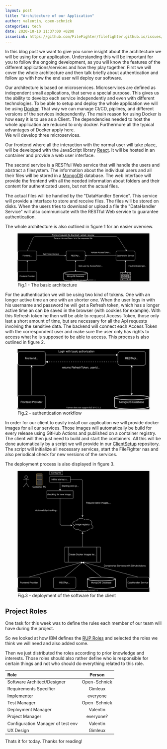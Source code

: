 ```yaml
---
layout: post
title: "Architecture of our Application"
author: valentin, open-schnick
categories: tech
date: 2020-10-10 11:37:00 +0200
issuelink: https://github.com/FileFighter/filefighter.github.io/issues/7
---
```


In this blog post we want to give you some insight about the architecture we will be using for our application. Understanding this will be important for you to follow the ongoing development, as you will know the features of the different applications/services and how they play together.
First we will cover the whole architecture and then talk briefly about authentication and follow up with how the end user will deploy our software.


Our architecture is based on microservices. Microservices are defined as independent small applications, that serve a special purpose. This gives us the ability to develop each service independently and even with different technologies.
To be able to setup and deploy the whole application we will be using [Docker](https://www.docker.com/). That way we can manage CI/CD, piplines, and different versions of the services independently. The main reason for using Docker is how easy it is to use as a Client. The dependencies needed to host the whole application are reduced to only docker. Furthermore all the typical advantages of Docker apply here.   
We will develop three microservices.  

Our frontend where all the interaction with the normal user will take place, will be developed with the JavaScript library [React](https://reactjs.org/). It will be hosted in an container and provide a web user interface.

The second service is a RESTful Web service that will handle the users and abstract a filesystem. The information about the individual users and all their files will be stored in a [MongoDB](https://www.mongodb.com/) database. The web interface will provide the frontend with all the needed information about folders and their content for authenticated users, but not the actual files.

The actual files will be handled by the "DataHandler Service". This service will provide a interface to store and receive files. The files will be stored on disks. When the users tries to download or upload a file the "DataHandler Service" will also communicate with the RESTful Web service to guarantee authentication. 

The whole architecture is also outlined in figure 1 for an easier overview.

<figure>
  <img src="/assets/diagrams/architecture-large-text.svg" style="filter:invert(1)"/>
  <figcaption>Fig.1 - The basic architecture</figcaption>
</figure>


For the authentication we will be using two kind of tokens. One with an longer active time an one with an shorter one. When the user logs in with his username and password he will get a Refresh token, which has s longer active time an can be saved in the browser (with cookies for example). With this Refresh token he then will be able to request Access Token, those only last a short amount of time, but are necessary for all the Api requests involving the sensitive data. The backend will connect each Access Token with the correspondent user and make sure the user only has rights to access what he is supposed to be able to access. This process is also outlined in figure 2.



<figure>
  <img src="/assets/diagrams/auth-large-text.svg" style="filter:invert(1)"/>
  <figcaption>Fig.2 - authentication workflow</figcaption>
</figure>

In order for our client to easily install our application we will provide docker images for all our services.
Those images will automatically be build for every release using GitHub Actions and published on a container registry.
The client will then just need to build and start the containers. All this will be done automatically by a script we will provide in our [ClientSetup](https://github.com/FileFighter/ClientSetup) repository. The script will initialize all necessary services, start the FileFighter nas and also periodical check for new versions of the services.

The deployment process is also displayed in figure 3.



<figure>
  <img src="/assets/diagrams/deployment.svg" style="filter:invert(1)"/>
  <figcaption>Fig.3 - deployment of the software for the client</figcaption>
</figure>


## Project Roles

One task for this week was to define the rules each member of our team will have during the project.

So we looked at how IBM defines the [RUP Roles](https://www.ibm.com/developerworks/rational/library/apr05/crain/) and selected the roles we think we will need and also added some.

Then we just distributed the roles according to prior knowledge and interests. Those roles should also rather define who is responsible for certain things and not who should do everything related to this role.


| Role       | Person        |
| :------------- | :----------: |
|  Software Architect/Designer |  Open-Schnick   |
| Requirements Specifier   |Gimleux  | 
| Implementer  | everyone|
| Test Manager |Open-Schnick | 
|Deployment Manager |Valentin| 
|Project Manager|everyone?|
|Configuration Manager of test env|Valentin|
|UX Design|Gimleux|



Thats it for today. Thanks for reading!



